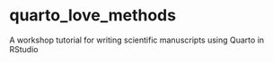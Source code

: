# quarto_love_methods
A workshop tutorial for writing scientific manuscripts using Quarto in RStudio
